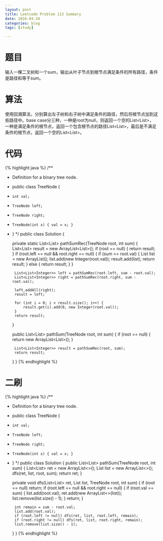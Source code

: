 ```yaml
---
layout: post
title: Leetcode Problem 113 Summary
date: 2016-04-28
categories: blog
tags: [study]

---
```


# 题目

输入一棵二叉树和一个sum，输出从叶子节点到根节点满足条件的所有路径，条件是路径和等于sum。


# 算法

使用回溯算法，分别算出左子树和右子树中满足条件的路径，然后将根节点加到这些路径中。base case分三种，一种是root为null，则返回一个空的List<List<Integer>>，一种是满足条件的根节点，返回一个包含根节点的路径List<List<Integer>>，最后是不满足条件的根节点，返回一个空的List<List<Integer>>。

# 代码

{% highlight java %}
/**
 * Definition for a binary tree node.
 * public class TreeNode {
 *     int val;
 *     TreeNode left;
 *     TreeNode right;
 *     TreeNode(int x) { val = x; }
 * }
 */
public class Solution {
    
    private static List<List<Integer>> pathSumRec(TreeNode root, int sum) {
        List<List<Integer>> result = new ArrayList<List<Integer>>();
        if (root == null) {
            return result;
        }
        if (root.left == null && root.right == null) {
            if (sum == root.val) {
                List<Integer> list = new ArrayList<Integer>();
                list.add(new Integer(root.val));
                result.add(list);
                return result;
            } else {
                return result;
            }
        }
        
        List<List<Integer>> left = pathSumRec(root.left, sum - root.val);
        List<List<Integer>> right = pathSumRec(root.right, sum - root.val);
        
        left.addAll(right);
        result = left;
        
        for (int i = 0; i < result.size(); i++) {
            result.get(i).add(0, new Integer(root.val));
        }
        return result;
    }
    
    public List<List<Integer>> pathSum(TreeNode root, int sum) {
        if (root == null) {
            return new ArrayList<List<Integer>>();
        }
        
        List<List<Integer>> result = pathSumRec(root, sum);
        return result;
    }
}
{% endhighlight %}

# 二刷

{% highlight java %}
/**
 * Definition for a binary tree node.
 * public class TreeNode {
 *     int val;
 *     TreeNode left;
 *     TreeNode right;
 *     TreeNode(int x) { val = x; }
 * }
 */
public class Solution {
    public List<List<Integer>> pathSum(TreeNode root, int sum) {
        List<List<Integer>> ret = new ArrayList<>();
        List<Integer> list = new ArrayList<>();
        dfs(ret, list, root, sum);
        return ret;
    }
    
    private void dfs(List<List<Integer>> ret, List<Integer> list, TreeNode root, int sum) {
        if (root == null) return;
        if (root.left == null && root.right == null) {
            if (root.val == sum) {
                list.add(root.val);
                ret.add(new ArrayList<>(list));
                list.remove(list.size() - 1);
            }
            return;
        }
        
        int remain = sum - root.val;
        list.add(root.val);
        if (root.left != null) dfs(ret, list, root.left, remain);
        if (root.right != null) dfs(ret, list, root.right, remain);
        list.remove(list.size() - 1);
    }
}
{% endhighlight %}
